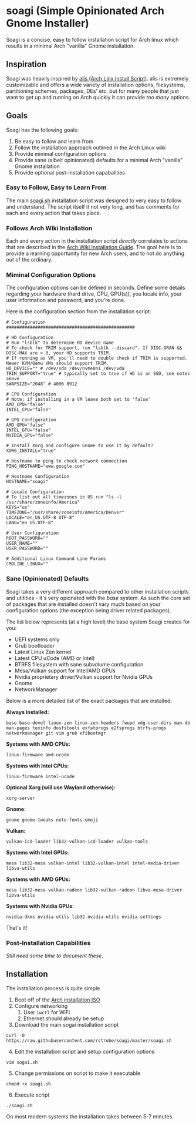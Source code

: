 # soagi (Simple Opinionated Arch Gnome Installer)
Soagi is a concise, easy to follow installation script for Arch linux which results in a minimal Arch "vanilla" Gnome installation.

## Inspiration
Soagi was heavily inspired by [alis (Arch Linx Install Script)](https://github.com/picodotdev/alis).  alis is extremely customizable and offers a wide variety of installation options, filesystems, partitioning schemes, packages, DEs' etc. but for many people that just want to get up and running on Arch quickly it can provide *too many* options.

## Goals
Soagi has the following goals:
1. Be easy to follow and learn from
1. Follow the installation approach outlined in the Arch Linux wiki
1. Provide minimal configuration options
1. Provide sane (albeit opinionated) defaults for a minimal Arch "vanilla" Gnome installation
1. Provide optional post-installation capabalities 

### Easy to Follow, Easy to Learn From
The main [soagi.sh](https://github.com/rstrube/soagi/blob/master/soagi.sh) installation script was designed to very easy to follow and understand.  The script itself it not very long, and has comments for each and every action that takes place.

### Follows Arch Wiki Installation
Each and every action in the installation script *directly* correlates to actions that are described in the [Arch Wiki Installation Guide](https://wiki.archlinux.org/index.php/Installation_guide).  The goal here is to provide a learning opportunity for new Arch users, and to not do anything out of the ordinary.

### Miminal Configuration Options
The configuration options can be defined in seconds.  Define some details regarding your hardware (hard drive, CPU, GPU(s)), you locale info, your user information and password, and you're done.

Here is the configuration section from the installation script:

```
# Configuration
#################################################

# HD Configuration
# Run "lsblk" to determine HD device name
# To check for TRIM support, run "lsblk --discard". If DISC-GRAN && DISC-MAX are > 0, your HD supports TRIM.
# If running as VM, you'll need to double check if TRIM is supported.  Newer KVM/Qemu VMs should support TRIM.
HD_DEVICE="" # /dev/sda /dev/nvme0n1 /dev/vda
TRIM_SUPPORT="true" # typically set to true if HD is an SSD, see notes above
SWAPSIZE="2048" # 4096 8912

# CPU Configuration
# Note: if installing in a VM leave both set to 'false'
AMD_CPU="false"
INTEL_CPU="false"

# GPU Configuration
AMD_GPU="false"
INTEL_GPU="false"
NVIDIA_GPU="false"

# Install Xorg and configure Gnome to use it by default?
XORG_INSTALL="true"

# Hostname to ping to check network connection
PING_HOSTNAME="www.google.com"

# Hostname Configuration
HOSTNAME="soagi"

# Locale Configuration
# To list out all timezones in US run "ls -l /usr/share/zoneinfo/America"
KEYS="us"
TIMEZONE="/usr/share/zoneinfo/America/Denver"
LOCALE="en_US.UTF-8 UTF-8"
LANG="en_US.UTF-8"

# User Configuration
ROOT_PASSWORD=""
USER_NAME=""
USER_PASSWORD=""

# Additional Linux Command Line Params
CMDLINE_LINUX=""
```
### Sane (Opinionated) Defaults
Soagi takes a very different approach compared to other installation scripts and utitities - it's very opionated with the *base* system.  As such the core set of packages that are installed doesn't vary much based on your configuration options (the exception being driver related packages).

The list below represents (at a high level) the base system Soagi creates for you:
* UEFI systems only
* Grub bootloader
* Latest Linux Zen kernel
* Latest CPU uCode (AMD or Intel)
* BTRFS filesystem with sane subvolume configuration
* Mesa/Vulkan support for Intel/AMD GPUs
* Nvidia proprietary driver/Vulkan support for Nvidia GPUs
* Gnome
* NetworkManager

Below is a more detailed list of the exact packages that are installed:

**Always Installed:**
```
base base-devel linux-zen linux-zen-headers fwupd xdg-user-dirs man-db man-pages texinfo dosfstools exfatprogs e2fsprogs btrfs-progs networkmanager git vim grub efibootmgr
```

**Systems with AMD CPUs:**
```
linux-firmware amd-ucode
```

**Systems with Intel CPUs:**
```
linux-firmware intel-ucode
```

**Optional Xorg (will use Wayland otherwise):**
```
xorg-server
```

**Gnome:**
```
gnome gnome-tweaks noto-fonts-emoji
```

**Vulkan:**
```
vulkan-icd-loader lib32-vulkan-icd-loader vulkan-tools
```

**Systems with Intel GPUs:**
```
mesa lib32-mesa vulkan-intel lib32-vulkan-intel intel-media-driver libva-utils
```

**Systems with AMD GPUs:**
```
mesa lib32-mesa vulkan-radeon lib32-vulkan-radeon libva-mesa-driver libva-utils
```

**Systems with Nvidia GPUs:**
```
nvidia-dkms nvidia-utils lib32-nvidia-utils nvidia-settings
```
That's it!

### Post-Installation Capabilities
*Still need some time to document these.*

## Installation
The installation process is quite simple

1. Boot off of the [Arch installation ISO](https://www.archlinux.org/download/)
2. Configure networking
    1. User `iwctl` for WiFi
    1. Ethernet should already be setup
3. Download the main sogai installation script
```
curl -O https://raw.githubusercontent.com/rstrube/soagi/master/soagi.sh
```
4. Edit the installation script and setup configuration options

```
vim sogai.sh
```
5. Change permissions on script to make it executable
```
chmod +x soagi.sh
```
6. Execute script
```
./soagi.sh
```
On most modern systems the installation takes between 5-7 minutes.
